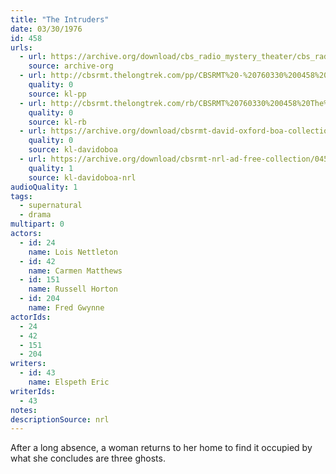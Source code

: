 ```yaml
---
title: "The Intruders"
date: 03/30/1976
id: 458
urls: 
  - url: https://archive.org/download/cbs_radio_mystery_theater/cbs_radio_mystery_theater-0451-0500.zip/cbs_radio_mystery_theater-0451-0500%2Fcbsrmt_0458_the_intruders.mp3
    source: archive-org
  - url: http://cbsrmt.thelongtrek.com/pp/CBSRMT%20-%20760330%200458%20The%20Intruders_pp.mp3
    quality: 0
    source: kl-pp
  - url: http://cbsrmt.thelongtrek.com/rb/CBSRMT%20760330%200458%20The%20Intruders_wuwm%20recorded%208_14_76.mp3
    quality: 0
    source: kl-rb
  - url: https://archive.org/download/cbsrmt-david-oxford-boa-collection/CBSRMT-760330-0458-repeated-760814-The-Intruders-(128-44)_WUWM-FM-{BoA}.mp3
    quality: 0
    source: kl-davidoboa
  - url: https://archive.org/download/cbsrmt-nrl-ad-free-collection/0458%20CBSRMT-760330-0458-repeated-760814-The-Intruders-(128-44)_WUWM-FM-%7BBoA%7D%20(no%20ads).mp3
    quality: 1
    source: kl-davidoboa-nrl
audioQuality: 1
tags: 
  - supernatural
  - drama
multipart: 0
actors:  
  - id: 24
    name: Lois Nettleton  
  - id: 42
    name: Carmen Matthews  
  - id: 151
    name: Russell Horton  
  - id: 204
    name: Fred Gwynne
actorIds:  
  - 24  
  - 42  
  - 151  
  - 204
writers:  
  - id: 43
    name: Elspeth Eric
writerIds:  
  - 43
notes: 
descriptionSource: nrl
---
```

After a long absence, a woman returns to her home to find it occupied by what she concludes are three ghosts.
